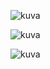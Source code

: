 ![kuva](https://user-images.githubusercontent.com/58463139/119821792-a5a42980-befb-11eb-8ab2-8938ac99b716.png)

![kuva](https://user-images.githubusercontent.com/58463139/119821855-b5237280-befb-11eb-836b-ab42298a351d.png)

![kuva](https://user-images.githubusercontent.com/58463139/119821918-c2d8f800-befb-11eb-967a-3a97d462738c.png)

